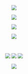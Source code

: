 <p align="center">
<img src="https://capsule-render.vercel.app/api?type=waving&color=timeGradient&height=180&&section=header&text=NewArk&fontSize=50&fontAlign=40&fontAlignY=40&desc=没有人比我更关心你&descAlign=&descSize=30&descAlignY=60&animation=twinkling" />
<p align="center">
<img src="https://readme-typing-svg.demolab.com?font=Orbitron&size=25&pause=1000&center=true&vCenter=true&random=false&width=600&lines=I+am+deeplove+boy !;The+next+girl+is+better+behaved" />
<br/>
<p align="center">
<img align="center" src="https://github-readme-stats.vercel.app/api?username=81NewArk&show_icons=true&count_private=true&theme=dark" />
</p>
<p align="center">
<img align="center" src="https://skillicons.dev/icons?i=c,cpp,cs,java,py,js,qt,vue,vite,spring&theme=light" />
</p>
<br/>
<p align="center">
<a href="https://github.com/81NewArk"><img src="https://img.shields.io/badge/GitHub-81NewArk-blue?logo=github" /></a>
<a href="https://space.bilibili.com/37887820"><img src="https://img.shields.io/badge/BiliBili-NekArk81-pink?logo=bilibili" /></a>
<img src="https://img.shields.io/badge/QQ-751247667-green?logo=tencentqq" />
</p>
<p align="center">
<img src="https://capsule-render.vercel.app/api?type=waving&color=timeGradient&height=180&&section=footer&text=END&fontSize=50&fontAlign=40&fontAlignY=40&desc=退房前我也最爱你&descAlign=50&descSize=30&descAlignY=60&animation=twinkling" />
</p>
